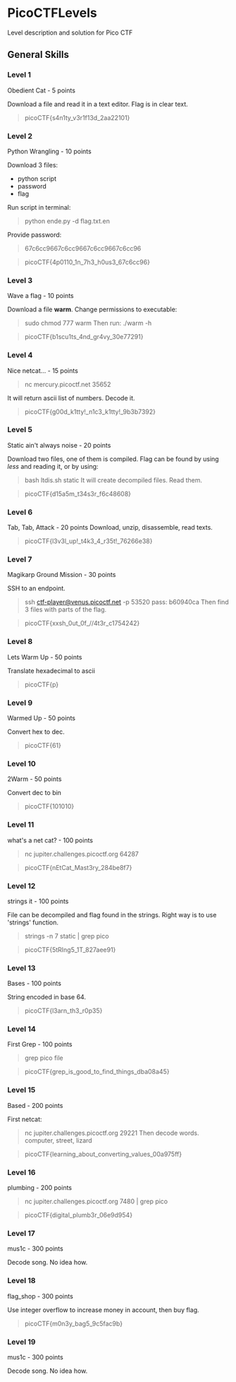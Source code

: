 # PicoCTFLevels
Level description and solution for Pico CTF


## General Skills

### Level 1
Obedient Cat - 5 points

Download a file and read it in a text editor. Flag is in clear text.

> picoCTF{s4n1ty_v3r1f13d_2aa22101}

### Level 2
Python Wrangling - 10 points

Download 3 files:
- python script
- password
- flag

Run script in terminal:
> python ende.py -d flag.txt.en
  
Provide password:
> 67c6cc9667c6cc9667c6cc9667c6cc96

> picoCTF{4p0110_1n_7h3_h0us3_67c6cc96}

### Level 3
Wave a flag - 10 points

Download a file **warm**.
Change permissions to executable:
> sudo chmod 777 warm
Then run:
> ./warm -h
 
> picoCTF{b1scu1ts_4nd_gr4vy_30e77291}

### Level 4
Nice netcat... - 15 points

> nc mercury.picoctf.net 35652

It will return ascii list of numbers. Decode it.

> picoCTF{g00d_k1tty!_n1c3_k1tty!_9b3b7392}

### Level 5
Static ain't always noise - 20 points

Download two files, one of them is compiled.
Flag can be found by using *less* and reading it, or by using:
> bash ltdis.sh static
It will create decompiled files. Read them.

> picoCTF{d15a5m_t34s3r_f6c48608}

### Level 6
Tab, Tab, Attack - 20 points
Download, unzip, disassemble, read texts.

> picoCTF{l3v3l_up!_t4k3_4_r35t!_76266e38}

### Level 7
Magikarp Ground Mission - 30 points

SSH to an endpoint.
> ssh ctf-player@venus.picoctf.net -p 53520
> pass: b60940ca
Then find 3 files with parts of the flag.

> picoCTF{xxsh_0ut_0f_\/\/4t3r_c1754242}

### Level 8
Lets Warm Up - 50 points

Translate hexadecimal to ascii

> picoCTF{p}

### Level 9
Warmed Up - 50 points

Convert hex to dec.

> picoCTF{61}

### Level 10
2Warm - 50 points

Convert dec to bin

> picoCTF{101010}

### Level 11
what's a net cat? - 100 points

> nc jupiter.challenges.picoctf.org 64287

> picoCTF{nEtCat_Mast3ry_284be8f7}

### Level 12
strings it - 100 points

File can be decompiled and flag found in the strings.
Right way is to use 'strings' function.
> strings -n 7 static | grep pico

>picoCTF{5tRIng5_1T_827aee91}

### Level 13
Bases - 100 points

String encoded in base 64.

> picoCTF{l3arn_th3_r0p35}

### Level 14
First Grep - 100 points

> grep pico file

> picoCTF{grep_is_good_to_find_things_dba08a45}

### Level 15
Based - 200 points

First netcat:
> nc jupiter.challenges.picoctf.org 29221
Then decode words.
computer, street, lizard

> picoCTF{learning_about_converting_values_00a975ff}

### Level 16
plumbing - 200 points

> nc jupiter.challenges.picoctf.org 7480 | grep pico

> picoCTF{digital_plumb3r_06e9d954}

### Level 17
mus1c - 300 points

Decode song. No idea how.

### Level 18
flag_shop - 300 points

Use integer overflow to increase money in account, then buy flag.

> picoCTF{m0n3y_bag5_9c5fac9b}
> 
### Level 19
mus1c - 300 points

Decode song. No idea how.

